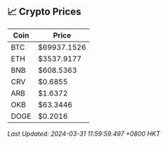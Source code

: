 ## 📈 Crypto Prices

| Coin | Price |
| ---- | ----- |
| BTC | $69937.1526 |
| ETH | $3537.9177 |
| BNB | $608.5363 |
| CRV | $0.6855 |
| ARB | $1.6372 |
| OKB | $63.3446 |
| DOGE | $0.2016 |

_Last Updated: 2024-03-31 11:59:59.497 +0800 HKT_